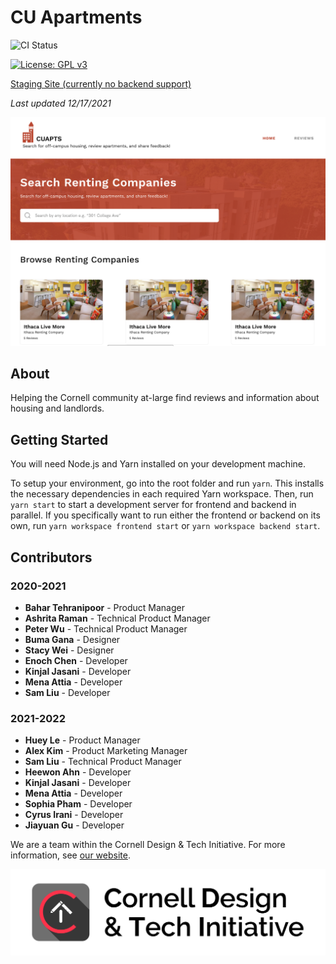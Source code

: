 # CU Apartments

![CI Status](https://github.com/cornell-dti/cu-apts/workflows/CI/badge.svg)

[![License: GPL v3](https://img.shields.io/badge/License-GPLv3-blue.svg)](https://www.gnu.org/licenses/gpl-3.0)

[Staging Site (currently no backend support)](https://cu-apts-staging.web.app/)

_Last updated 12/17/2021_

![CU Apartments splash](./screenshots/splash.png)

## About

Helping the Cornell community at-large find reviews and information about housing and landlords.

## Getting Started

You will need Node.js and Yarn installed on your development machine.

To setup your environment, go into the root folder and run `yarn`. This installs the necessary
dependencies in each required Yarn workspace. Then, run `yarn start` to start a development server
for frontend and backend in parallel. If you specifically want to run either the frontend or backend
on its own, run `yarn workspace frontend start` or `yarn workspace backend start`.

## Contributors

### 2020-2021

- **Bahar Tehranipoor** - Product Manager
- **Ashrita Raman** - Technical Product Manager
- **Peter Wu** - Technical Product Manager
- **Buma Gana** - Designer
- **Stacy Wei** - Designer
- **Enoch Chen** - Developer
- **Kinjal Jasani** - Developer
- **Mena Attia** - Developer
- **Sam Liu** - Developer

### 2021-2022

- **Huey Le** - Product Manager
- **Alex Kim** - Product Marketing Manager
- **Sam Liu** - Technical Product Manager
- **Heewon Ahn** - Developer
- **Kinjal Jasani** - Developer
- **Mena Attia** - Developer
- **Sophia Pham** - Developer
- **Cyrus Irani** - Developer
- **Jiayuan Gu** - Developer


We are a team within the Cornell Design & Tech Initiative. For more information, see
[our website](https://cornelldti.org).

![dti splash](./screenshots/dti.png)
